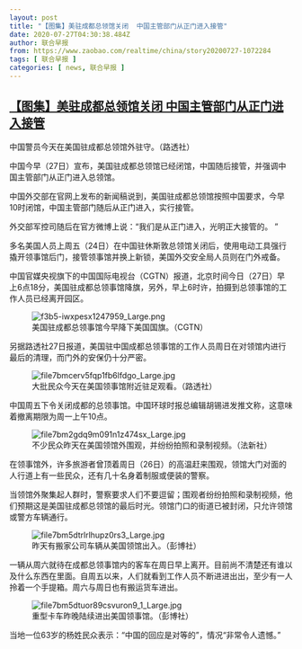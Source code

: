 ```yaml
---
layout: post
title: "【图集】美驻成都总领馆关闭  中国主管部门从正门进入接管"
date: 2020-07-27T04:30:38.484Z
author: 联合早报
from: https://www.zaobao.com/realtime/china/story20200727-1072284
tags: [ 联合早报 ]
categories: [ news, 联合早报 ]
---
```

<!--1595848500000-->
[【图集】美驻成都总领馆关闭  中国主管部门从正门进入接管](https://www.zaobao.com/realtime/china/story20200727-1072284)
------

<div>
<div class="figure-media"><img class="img-fluid lazyload" data-src="https://www.zaobao.com.sg/sites/default/files/styles/article_large_full/public/images/202007/20200727/2020-07-27t025102z_1429274613_rc2e1i9cuc2a_rtrmadp_3_usa-china-consulate.jpg?itok=embo0eSZ" title="中国警员今天在美国驻成都总领馆外驻守。（路透社）" alt src="https://www.zaobao.com.sg/sites/default/files/styles/article_large_full/public/images/202007/20200727/2020-07-27t025102z_1429274613_rc2e1i9cuc2a_rtrmadp_3_usa-china-consulate.jpg?itok=embo0eSZ" referrerpolicy="no-referrer"></div><figcaption>中国警员今天在美国驻成都总领馆外驻守。（路透社）</figcaption><p>中国今早（27日）宣布，美国驻成都总领馆已经闭馆，中国随后接管，并强调中国主管部门从正门进入总领馆。</p><p>中国外交部在官网上发布的新闻稿说到，美国驻成都总领馆按照中国要求，今早10时闭馆，中国主管部门随后从正门进入，实行接管。</p><p>外交部军控司随后在官方微博上说：“我们是从正门进入，光明正大接管的。 ​”</p><section id="imu"><div id="dfp-ad-imu1-wrapper" class="dfp-tag-wrapper"><div id="dfp-ad-imu1" class="dfp-tag-wrapper"></div></div></section><p>多名美国人员上周五（24日）在中国驻休斯敦总领馆关闭后，使用电动工具强行撬开领事馆后门，接管领事馆并换上新锁，美国外交安全局人员则在门外戒备。</p><p>中国官媒央视旗下的中国国际电视台（CGTN）报道，北京时间今日（27日）早上6点18分，美国驻成都总领事馆降旗，另外，早上6时许，拍摄到总领事馆的工作人员已经离开园区。</p><figure class="image-placeholder"><img alt="f3b5-iwxpesx1247959_Large.png" src="https://www.zaobao.com/sites/default/files/inline_images/20200727/f3b5-iwxpesx1247959_Large.png" referrerpolicy="no-referrer"><figcaption>美国驻成都总领事馆今早降下美国国旗。（CGTN）</figcaption></figure><p>另据路透社27日报道，美国驻中国成都总领事馆的工作人员周日在对领馆内进行最后的清理，而门外的安保仍十分严密。</p><div class="center"><figure class="image-placeholder"><img alt="file7bmcerv5fqp1fb6lfdgo_Large.jpg" src="https://www.zaobao.com/sites/default/files/inline_images/20200727/file7bmcerv5fqp1fb6lfdgo_Large.jpg" referrerpolicy="no-referrer"><figcaption>大批民众今天在美国领事馆附近驻足观看。（路透社）</figcaption></figure></div><p>中国周五下令关闭成都的总领事馆。中国环球时报总编辑胡锡进发推文称，这意味着撤离期限为周一上午10点。</p><div id="innity-in-post"></div><div id="dfp-ad-midarticlespecial-wrapper" class="dfp-tag-wrapper"><div id="dfp-ad-midarticlespecial" class="dfp-tag-wrapper"></div></div><div class="center"><figure class="image-placeholder"><img alt="file7bm2gdq9m091n1z474sx_Large.jpg" src="https://www.zaobao.com/sites/default/files/inline_images/20200727/file7bm2gdq9m091n1z474sx_Large.jpg" referrerpolicy="no-referrer"><figcaption>不少民众昨天在美国领馆外围观，并纷纷拍照和录制视频。（法新社）</figcaption></figure></div><p>在领事馆外，许多旅游者曾顶着周日（26日）的高温赶来围观，领馆大门对面的人行道上有一些民众，还有几十名身着制服或便装的警察。</p><p>当领馆外聚集起人群时，警察要求人们不要逗留；围观者纷纷拍照和录制视频，他们预期这是美国驻成都总领馆的最后时光。领馆门口的街道已被封闭，只允许领馆或警方车辆通行。</p><div class="center"><figure class="image-placeholder"><img alt="file7bm5dtrlrlhupz0rs3_Large.jpg" src="https://www.zaobao.com/sites/default/files/inline_images/20200727/file7bm5dtrlrlhupz0rs3_Large.jpg" referrerpolicy="no-referrer"><figcaption>昨天有搬家公司车辆从美国领馆出入。（彭博社）</figcaption></figure></div><p>一辆从周六就待在成都总领事馆内的客车在周日早上离开。目前尚不清楚还有谁以及什么东西在里面。自周五以来，人们就看到工作人员不断进进出出，至少有一人拎着一个手提箱。周六与周日也有搬运货车进出。</p><div class="center"><figure class="image-placeholder"><img alt="file7bm5dtuor89csvuron9_1_Large.jpg" src="https://www.zaobao.com/sites/default/files/inline_images/20200727/file7bm5dtuor89csvuron9_1_Large.jpg" referrerpolicy="no-referrer"><figcaption>重型卡车昨晚陆续进出美国领事馆。（彭博社）</figcaption></figure></div><p>当地一位63岁的杨姓民众表示：“中国的回应是对等的”，情况“非常令人遗憾。”</p>
</div>
